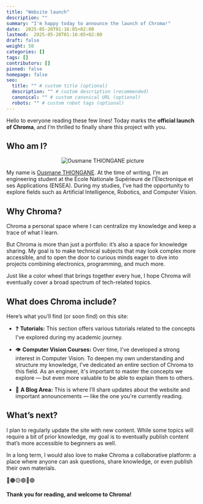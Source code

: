 ```yaml
---
title: "Website launch"
description: ""
summary: "I'm happy today to announce the launch of Chroma!"
date:  2025-05-20T01:16:05+02:00
lastmod:  2025-05-20T01:16:05+02:00
draft: false
weight: 50
categories: []
tags: []
contributors: []
pinned: false
homepage: false
seo:
  title: "" # custom title (optional)
  description: "" # custom description (recommended)
  canonical: "" # custom canonical URL (optional)
  robots: "" # custom robot tags (optional)
---
```


Hello to everyone reading these few lines! Today marks the **official launch of Chroma**, and I’m thrilled to finally share this project with you.

## Who am I?

<p align="center">
    <img src="/chroma/images/pp.jpg" alt="Ousmane THIONGANE picture" class="w-full h-auto" />
    </br>
</p>

My name is [Ousmane THIONGANE](https://ousmanethiongane.framer.website/). At the time of writing, I’m an engineering student at the École Nationale Supérieure de l'Électronique et ses Applications (ENSEA). During my studies, I’ve had the opportunity to explore fields such as Artificial Intelligence, Robotics, and Computer Vision.

## Why Chroma?

Chroma a personal space where I can centralize my knowledge and keep a trace of what I learn.

But Chroma is more than just a portfolio: it’s also a space for knowledge sharing. My goal is to make technical subjects that may look complex more accessible, and to open the door to curious minds eager to dive into projects combining electronics, programming, and much more.

Just like a color wheel that brings together every hue, I hope Chroma will eventually cover a broad spectrum of tech-related topics.

## What does Chroma include?

Here’s what you’ll find (or soon find) on this site:

- :question: **Tutorials:** This section offers various tutorials related to the concepts I've explored during my academic journey.

- :eye: **Computer Vision Courses:** Over time, I've developed a strong interest in Computer Vision. To deepen my own understanding and structure my knowledge, I've dedicated an entire section of Chroma to this field. As an engineer, it's important to master the concepts we explore — but even more valuable to be able to explain them to others.

- :speech_balloon: **A Blog Area:** This is where I’ll share updates about the website and important announcements — like the one you're currently reading.

## What’s next?

I plan to regularly update the site with new content. While some topics will require a bit of prior knowledge, my goal is to eventually publish content that’s more accessible to beginners as well.

In a long term, I would also love to make Chroma a collaborative platform: a place where anyone can ask questions, share knowledge, or even publish their own materials.

🔴🟠🟡🟢🔵🟣

**Thank you for reading, and welcome to Chroma!**
